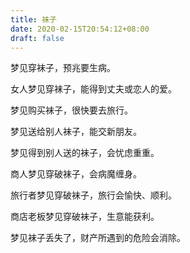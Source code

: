 ```yaml
---
title: 袜子
date: 2020-02-15T20:54:12+08:00
draft: false
---
```


梦见穿袜子，预兆要生病。


女人梦见穿袜子，能得到丈夫或恋人的爱。


梦见购买袜子，很快要去旅行。


梦见送给别人袜子，能交新朋友。


梦见得到别人送的袜子，会忧虑重重。


商人梦见穿破袜子，会病魔缠身。


旅行者梦见穿破袜子，旅行会愉快、顺利。


商店老板梦见穿破袜子，生意能获利。


梦见袜子丢失了，财产所遇到的危险会消除。
